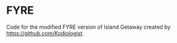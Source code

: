 # FYRE
Code for the modified FYRE version of Island Getaway created by https://github.com/Kodiologist.
